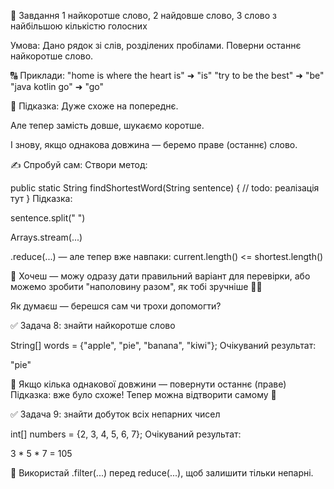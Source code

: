 🔧 Завдання 
1 найкоротше слово, 
2 найдовше слово, 
3 слово з найбільшою кількістю голосних

Умова:
Дано рядок зі слів, розділених пробілами.
Поверни останнє найкоротше слово.

🔠 Приклади:
"home is where the heart is" ➜ "is"
"try to be the best"         ➜ "be"
"java kotlin go"             ➜ "go"

🧠 Підказка:
Дуже схоже на попереднє.

Але тепер замість довше, шукаємо коротше.

І знову, якщо однакова довжина — беремо праве
(останнє) слово.

✍️ Спробуй сам:
Створи метод:

public static String findShortestWord(String sentence)
{
// todo: реалізація тут
}
Підказка:

sentence.split(" ")

Arrays.stream(...)

.reduce(...) — але тепер вже навпаки: current.length()
<= shortest.length()

🔄 Хочеш — можу одразу дати правильний варіант для
перевірки, або можемо зробити "наполовину разом",
як тобі зручніше 🧑‍💻

Як думаєш — берешся сам чи трохи допомогти?

✅ Задача 8: знайти найкоротше слово

String[] words = {"apple", "pie", "banana", "kiwi"};
Очікуваний результат:

"pie"

🧠 Якщо кілька однакової довжини — повернути останнє (праве)
Підказка: вже було схоже! Тепер можна відтворити самому 💪

✅ Задача 9: знайти добуток всіх непарних чисел

int[] numbers = {2, 3, 4, 5, 6, 7};
Очікуваний результат:

3 * 5 * 7 = 105

🧠 Використай .filter(...) перед reduce(...),
щоб залишити тільки непарні.
